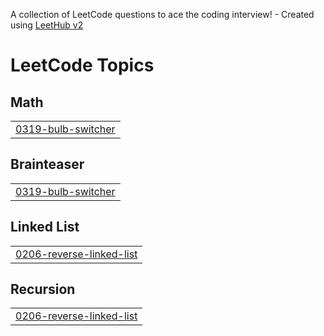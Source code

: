 A collection of LeetCode questions to ace the coding interview! - Created using [LeetHub v2](https://github.com/arunbhardwaj/LeetHub-2.0)
<!---LeetCode Topics Start-->
# LeetCode Topics
## Math
|  |
| ------- |
| [0319-bulb-switcher](https://github.com/Priyankakumari015/Leetcode/tree/master/0319-bulb-switcher) |
## Brainteaser
|  |
| ------- |
| [0319-bulb-switcher](https://github.com/Priyankakumari015/Leetcode/tree/master/0319-bulb-switcher) |
## Linked List
|  |
| ------- |
| [0206-reverse-linked-list](https://github.com/Priyankakumari015/Leetcode/tree/master/0206-reverse-linked-list) |
## Recursion
|  |
| ------- |
| [0206-reverse-linked-list](https://github.com/Priyankakumari015/Leetcode/tree/master/0206-reverse-linked-list) |
<!---LeetCode Topics End-->